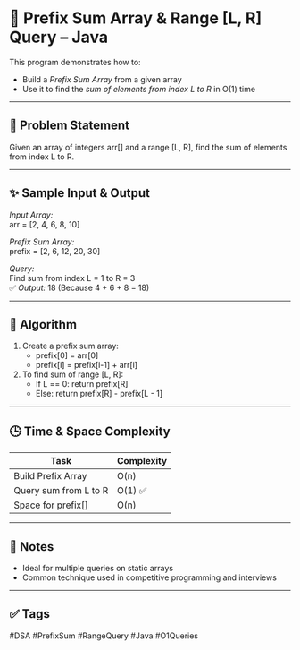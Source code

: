 # 🔢 Prefix Sum Array & Range [L, R] Query – Java

This program demonstrates how to:
- Build a *Prefix Sum Array* from a given array
- Use it to find the *sum of elements from index L to R* in O(1) time

---

## 🧠 Problem Statement

Given an array of integers arr[] and a range [L, R], find the sum of elements from index L to R.

---

## ✨ Sample Input & Output

*Input Array:*  
arr = [2, 4, 6, 8, 10]

*Prefix Sum Array:*  
prefix = [2, 6, 12, 20, 30]

*Query:*  
Find sum from index L = 1 to R = 3  
✅ *Output:* 18 (Because 4 + 6 + 8 = 18)

---

## 🧮 Algorithm

1. Create a prefix sum array:
   - prefix[0] = arr[0]
   - prefix[i] = prefix[i-1] + arr[i]
2. To find sum of range [L, R]:
   - If L == 0: return prefix[R]
   - Else: return prefix[R] - prefix[L - 1]

---

## 🕒 Time & Space Complexity

| Task                     | Complexity |
|--------------------------|------------|
| Build Prefix Array       | O(n)       |
| Query sum from L to R    | O(1) ✅     |
| Space for prefix[]       | O(n)       |

---

## 📌 Notes

- Ideal for multiple queries on static arrays
- Common technique used in competitive programming and interviews

---

## ✅ Tags

#DSA #PrefixSum #RangeQuery #Java #O1Queries
